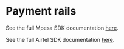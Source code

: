# Payment rails

See the full Mpesa SDK documentation [here](mpesa/README.md).

See the full Airtel SDK documentation [here](airtel/README.md).